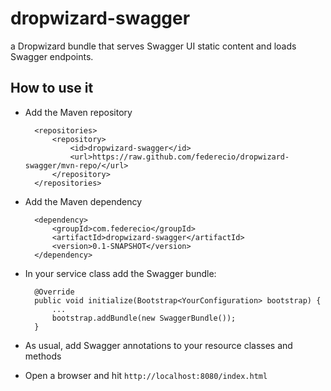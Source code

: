 dropwizard-swagger
==================

a Dropwizard bundle that serves Swagger UI static content and loads Swagger endpoints.



How to use it
-------------

* Add the Maven repository

        <repositories>
            <repository>
                <id>dropwizard-swagger</id>
                <url>https://raw.github.com/federecio/dropwizard-swagger/mvn-repo/</url>
            </repository>
        </repositories>


* Add the Maven dependency

        <dependency>
            <groupId>com.federecio</groupId>
            <artifactId>dropwizard-swagger</artifactId>
            <version>0.1-SNAPSHOT</version>
        </dependency>


* In your service class add the Swagger bundle:

        @Override
        public void initialize(Bootstrap<YourConfiguration> bootstrap) {
            ...
            bootstrap.addBundle(new SwaggerBundle());
        }


* As usual, add Swagger annotations to your resource classes and methods


* Open a browser and hit `http://localhost:8080/index.html`